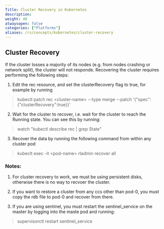 ```yaml
---
Title: Cluster Recovery in Kubernetes
description: 
weight: 40
alwaysopen: false
categories: ["Platforms"]
aliases: /rs/concepts/kubernetes/cluster-recovery
---
```


## Cluster Recovery
If the cluster losses a majority of its nodes (e.g. from nodes crashing or network split), the cluster will not responde. Recovering the cluster requires performing the following steps:

1. Edit the rec resource, and set the clusterRecovery flag to true, for example by running

> kubectl patch rec \<cluster-name\> --type merge --patch '{"spec":{"clusterRecovery":true}}'

2. Wait for the cluster to recover, i.e. wait for the cluster to reach the Running state. You can see this by running:

> watch "kubectl describe rec | grep State"

3. Recover the data by running the following command from within any cluster pod

> kubeclt exec -it \<pod-name\> rladmin recover all 

### Notes:

1. For cluster recovery to work, we must be using persistent disks, otherwise there is no way to recvoer the cluster.

2. If you want to restore a cluster from any ccs other than pod-0, you must copy the rdb file to pod-0 and recover from there.

3. If you are using sentinel, you must restart the sentinel_service on the master by logging into the maste pod and running:

> supervisorctl restart sentinel_service
